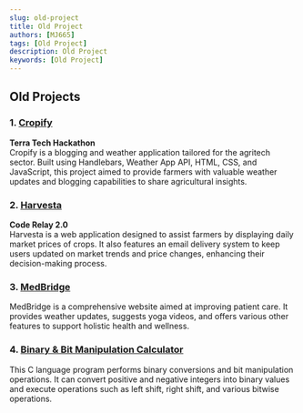 ```yaml
---
slug: old-project
title: Old Project
authors: [MJ665]
tags: [Old Project]
description: Old Project
keywords: [Old Project]
---
```




## Old Projects

### 1. [Cropify](https://github.com/MJ665/Cropify)
**Terra Tech Hackathon**  
Cropify is a blogging and weather application tailored for the agritech sector. Built using Handlebars, Weather App API, HTML, CSS, and JavaScript, this project aimed to provide farmers with valuable weather updates and blogging capabilities to share agricultural insights.

### 2. [Harvesta](https://github.com/MJ665/Harvesta)
**Code Relay 2.0**  
Harvesta is a web application designed to assist farmers by displaying daily market prices of crops. It also features an email delivery system to keep users updated on market trends and price changes, enhancing their decision-making process.

### 3. [MedBridge](https://github.com/MJ665/MedBridge)
MedBridge is a comprehensive website aimed at improving patient care. It provides weather updates, suggests yoga videos, and offers various other features to support holistic health and wellness.

### 4. [Binary & Bit Manipulation Calculator](https://github.com/MJ665/Binary-Conversions-Bit-Manipulation-Calculator-in-C-)
This C language program performs binary conversions and bit manipulation operations. It can convert positive and negative integers into binary values and execute operations such as left shift, right shift, and various bitwise operations.

